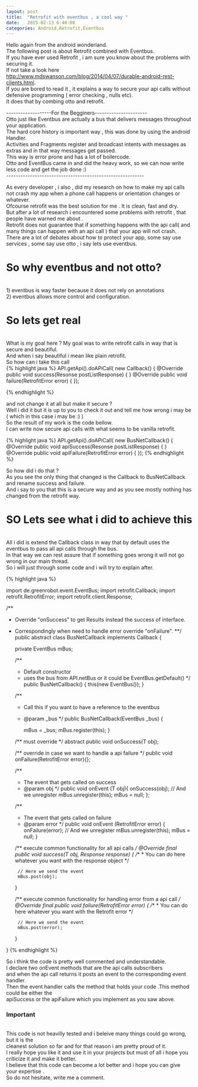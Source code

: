 ```yaml
---
layout: post
title:  "Retrofit with eventbus , a cool way "
date:   2015-02-13 6:40:00
categories: Android,Retrofit,Eventbus
---
```


Hello again from the android wonderland.<br>
The following post is about Retrofit combined with Eventbus.<br>
If you have ever used Retrofit , i am sure you know about the problems with securing it.<br>
If not take a look here <a href="http://www.mdswanson.com/blog/2014/04/07/durable-android-rest-clients.html">http://www.mdswanson.com/blog/2014/04/07/durable-android-rest-clients.html</a>.<br>
If you are bored to read it , it explains a way to secure your api calls without defensive programming ( error checking , nulls etc).<br>
It does that by combing otto and retrofit.<br>

-------------------For the Begginers----------------------<br>
Otto just like Eventbus are actually a bus that delivers messages throughout your application.<br>
The hard core history is important way , this was done by using the android Handler.<br>
Activities and Fragments register and broadcast intents with messages as extras and in that way messages get passed.<br>
This way is error prone and has a lot of boilercode.<br>
Otto and EventBus came in and did the heavy  work, so we can now write less code and get the job done :)<br>
----------------------------------------------------------<br>

As every developer , i also , did my research on how to make my api calls not crash my app when a phone call happens or orientation changes or whatever.<br>
Ofcourse retrofit was the best solution for me . It is clean, fast and dry.<br>
But after a lot of research i encountered some problems with retrofit , that people have warned me about .<br>
Retrofit does not guarantee that if something happens with the api call( and many things can happen with an api call ) that your app will not crash.<br>
There are a lot of debates about how to protect your app, some say use services , some say use otto , i say lets use eventbus.<br>

<h1> So why eventbus and not otto?</h1><br>
1) eventbus is way faster because it does not rely on annotations<br>
2) eventbus allows more control and configuration.<br>

<h1> So lets get real </h1><br>
What is my goal here ?
My goal was to write retrofit calls in way that is secure and beautiful.<br>
And when i say beautiful i mean like plain retrofit.<br>
So how can i take this call<br>
{% highlight java %}
API.getApi().doAPiCall( new Callback() {
    @Override
    public void success(Resonse postListResponse) {
    }
    @Override
    public void failure(RetrofitError error) {
  });

{% endhighlight %}

and not change it at all but make it secure ?<br>
Well i did it but it is up to you to check it out and tell me how wrong i may be ( which in this case i may be :) )<br>
So the result of my work is the code bellow.<br>
I can write now secure api calls with what seems to be vanilla retrofit.

{% highlight java %}
API.getApi().doAPiCall( new BusNetCallback<Response>() {
    @Override
    public void apiSuccess(Resonse postListResponse) {
    }
    @Override
    public void apiFailure(RetrofitError error) {
  });
{% endhighlight %}

So how did i do that ?<br>
As you see the only thing that changed is the Callback to BusNetCallback and rename success and failure.<br>
And i say to you that this is a secure way and as you see mostly nothing has changed from the retrofit way.<br>

<h1>SO Lets see what i did to achieve this</h1><br>
All i did is extend the Callback class in way that by default uses the eventbus to pass all api calls through the bus.<br>
In that way we can rest assure that if something goes wrong it will not go wrong in our main thread.<br>
So i will just through some code  and i will try to explain after.<br>


{% highlight java %}

import de.greenrobot.event.EventBus;
import retrofit.Callback;
import retrofit.RetrofitError;
import retrofit.client.Response;

/**
 * Override "onSuccess" to get Results instead the success of interface.
 * Correspondingly when need to handle error override "onFailure".
 **/
public abstract class BusNetCallback<T> implements Callback<T> {


    private EventBus mBus;

    /**
     *  Default constructor
     *  uses the bus from API.netBus or it could be EventBus.getDefault()
     */
    public BusNetCallback()
    {
       this(new EventBus());
    }

    /**
     * Call this if you want to have a reference to the eventbus
     * @param _bus
     */
    public BusNetCallback(EventBus _bus)
    {

        mBus = _bus;
        mBus.register(this);
    }


    /** must override */
    abstract public void onSuccess(T obj);

    /** override in case we want to handle a api failure */
    public void onFailure(RetrofitError error){};


    /**
     * The event that gets called on success
     * @param obj
     */
    public void onEvent (T obj){
        onSuccess(obj);
        // And we unregister
        mBus.unregister(this);
        mBus = null;
    };

    /**
     * The event that gets called on failure
     * @param error
     */
    public void onEvent (RetrofitError error) {
        onFailure(error);
        // And we unregister
        mBus.unregister(this);
        mBus = null;
    }


    /** execute common functionality for all api calls */
	@Override
	final public void success(T obj, Response response) {
        /**
         * You can do here whatever you want with the response object
         */

        // Here we send the event
        mBus.post(obj);
    }
	
	/** execute common functionality for handling error from a api call */
	@Override
	final public void failure(RetrofitError error) {
        /**
         * You can do here whatever you want with the Retrofit error
         */

        // Here we send the event
        mBus.post(error);
	}

}
{% endhighlight %}

So i think the code is pretty well commented and understandable.<br>
I declare two onEvent methods that are the api calls subscribers <br>
and when the api call returns it posts an event to the corresponding event handler.<br>
Then the event handler calls the method that holds your code .This method could be either the<br> 
apiSuccess or the apiFailure which you implement as you saw above.<br>


<h3>Important</h3><br>
This code is not heavilly tested  and i beleive many things could go wrong, but it is the<br>
cleanest solution so far and for that reason i am pretty proud of it.<br>
I really hope you like it and use it in your projects but must of all i hope you criticize it and make it better.<br>
I believe that this code can become a lot better and i hope you can give your expertise .<br>
So do not hesitate, write me a comment.



